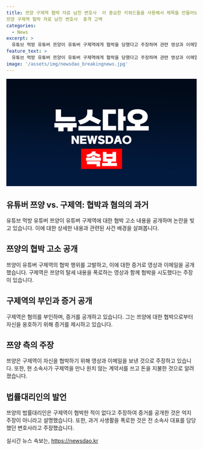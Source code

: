 ```yaml
---
title: 쯔양 구제역 협박 자료 남친 변호사  이 중요한 키워드들을 사용해서 제목을 만들어보겠습니다.
쯔양 구제역 협박 자료 남친 변호사  충격 고백
categories:
  - News
excerpt: >
  유튜브 먹방 유튜버 쯔양이 유튜버 구제역에게 협박을 당했다고 주장하며 관련 영상과 이메일을 공개했다. 쯔양은 구제역이 자신을 협박하기 위해 영상과 메일을 보낸 것으로 주장하고, 법률대리인도 구제역 등을 검찰에 고소한 상태이다. 이 사건은 유튜브 채널 가로세로연구소가 쯔양의 과거를 이용하여 협박을 받았다는 주장과 관련돼 있으며, 구제역은 이를 부인하고 있다. 현재 수사가 진행 중이며, 사건의 전말과 진상에 대한 관심이 증폭되고 있다.
feature_text: >
  유튜브 먹방 유튜버 쯔양이 유튜버 구제역에게 협박을 당했다고 주장하며 관련 영상과 이메일을 공개했다. 쯔양은 구제역이 자신을 협박하기 위해 영상과 메일을 보낸 것으로 주장하고, 법률대리인도 구제역 등을 검찰에 고소한 상태이다. 이 사건은 유튜브 채널 가로세로연구소가 쯔양의 과거를 이용하여 협박을 받았다는 주장과 관련돼 있으며, 구제역은 이를 부인하고 있다. 현재 수사가 진행 중이며, 사건의 전말과 진상에 대한 관심이 증폭되고 있다.
image: '/assets/img/newsdao_breakingnews.jpg'
---
```


<p><img src="/assets/img/newsdao_breakingnews.jpg" alt="firstkoreanews 속보" /></p>

<h2 data-ke-size="size26">유튜버 쯔양 vs. 구제역: 협박과 혐의의 과거</h2>

<p data-ke-size="size16">유튜브 먹방 유튜버 쯔양이 유튜버 구제역에 대한 협박 고소 내용을 공개하며 논란을 빚고 있습니다. 이에 대한 상세한 내용과 관련된 사건 배경을 살펴봅니다.</p>

<h2 data-ke-size="size24">쯔양의 협박 고소 공개</h2>

<p data-ke-size="size16">쯔양이 유튜버 구제역의 협박 행위를 고발하고, 이에 대한 증거로 영상과 이메일을 공개했습니다. 구제역은 쯔양의 탈세 내용을 폭로하는 영상과 함께 협박을 시도했다는 주장이 있습니다.</p>

<h2 data-ke-size="size24">구제역의 부인과 증거 공개</h2>

<p data-ke-size="size16">구제역은 혐의를 부인하며, 증거를 공개하고 있습니다. 그는 쯔양에 대한 협박으로부터 자신을 옹호하기 위해 증거를 제시하고 있습니다.</p>

<h2 data-ke-size="size24">쯔양 측의 주장</h2>

<p data-ke-size="size16">쯔양은 구제역이 자신을 협박하기 위해 영상과 이메일을 보낸 것으로 주장하고 있습니다. 또한, 현 소속사가 구제역을 만나 원치 않는 계약서를 쓰고 돈을 지불한 것으로 알려졌습니다.</p>

<h2 data-ke-size="size24">법률대리인의 발언</h2>

<p data-ke-size="size16">쯔양의 법률대리인은 구제역이 협박한 적이 없다고 주장하여 증거를 공개한 것은 억지 주장이 아니라고 설명했습니다. 또한, 과거 사생활을 폭로한 것은 전 소속사 대표를 담당했던 변호사라고 주장했습니다.</p>
실시간 뉴스 속보는, <a href="https://newsdao.kr" rel="dofollow">https://newsdao.kr</a>


